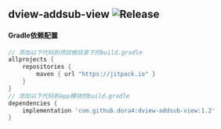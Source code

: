 dview-addsub-view
![Release](https://jitpack.io/v/dora4/dview-addsub-view.svg)
--------------------------------

#### Gradle依赖配置

```groovy
// 添加以下代码到项目根目录下的build.gradle
allprojects {
    repositories {
        maven { url "https://jitpack.io" }
    }
}
// 添加以下代码到app模块的build.gradle
dependencies {
    implementation 'com.github.dora4:dview-addsub-view:1.2'
}
```